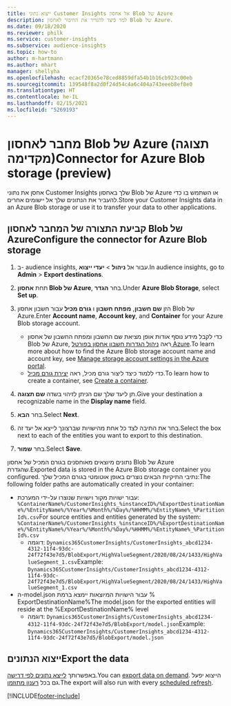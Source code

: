 ```yaml
---
title: ייצוא נתוני Customer Insights אל אחסון Blob של Azure
description: למד כיצד להגדיר את החיבור לאחסון Blob של Azure.
ms.date: 09/18/2020
ms.reviewer: philk
ms.service: customer-insights
ms.subservice: audience-insights
ms.topic: how-to
author: m-hartmann
ms.author: mhart
manager: shellyha
ms.openlocfilehash: ecacf20365e78ced8859dfa54b1b16cb923c00eb
ms.sourcegitcommit: 139548f8a2d0f24d54c4a6c404a743eeeb8ef8e0
ms.translationtype: HT
ms.contentlocale: he-IL
ms.lasthandoff: 02/15/2021
ms.locfileid: "5269193"
---
```

# <a name="connector-for-azure-blob-storage-preview"></a><span data-ttu-id="2efb8-103">מחבר לאחסון Blob של Azure (תצוגה מקדימה)</span><span class="sxs-lookup"><span data-stu-id="2efb8-103">Connector for Azure Blob storage (preview)</span></span>

<span data-ttu-id="2efb8-104">אחסן את נתוני Customer Insights שלך באחסון Blob של Azure או השתמש בו כדי להעביר את הנתונים שלך אל יישומים אחרים.</span><span class="sxs-lookup"><span data-stu-id="2efb8-104">Store your Customer Insights data in an Azure Blob storage or use it to transfer your data to other applications.</span></span>

## <a name="configure-the-connector-for-azure-blob-storage"></a><span data-ttu-id="2efb8-105">קביעת התצורה של המחבר לאחסון Blob של Azure</span><span class="sxs-lookup"><span data-stu-id="2efb8-105">Configure the connector for Azure Blob storage</span></span>

1. <span data-ttu-id="2efb8-106">ב- audience insights, עבור אל **ניהול** > **יעדי ייצוא**.</span><span class="sxs-lookup"><span data-stu-id="2efb8-106">In audience insights, go to **Admin** > **Export destinations**.</span></span>

1. <span data-ttu-id="2efb8-107">תחת **אחסון Blob של Azure**, בחר **הגדר**.</span><span class="sxs-lookup"><span data-stu-id="2efb8-107">Under **Azure Blob Storage**, select **Set up**.</span></span>

1. <span data-ttu-id="2efb8-108">הזן **שם חשבון**, **מפתח חשבון** ו **גורם מכיל** עבור חשבון אחסון Blob של Azure.</span><span class="sxs-lookup"><span data-stu-id="2efb8-108">Enter **Account name**, **Account key**, and **Container** for your Azure Blob storage account.</span></span>
    - <span data-ttu-id="2efb8-109">כדי לקבל מידע נוסף אודות אופן מציאת שם החשבון ומפתח החשבון של אחסון Blob של Azure, ראה [ניהול הגדרות חשבון אחסון בפורטל Azure](https://docs.microsoft.com/azure/storage/common/storage-account-manage).</span><span class="sxs-lookup"><span data-stu-id="2efb8-109">To learn more about how to find the Azure Blob storage account name and account key, see [Manage storage account settings in the Azure portal](https://docs.microsoft.com/azure/storage/common/storage-account-manage).</span></span>
    - <span data-ttu-id="2efb8-110">כדי ללמוד כיצד ליצור גורם מכיל, ראה [יצירת גורם מכיל](https://docs.microsoft.com/azure/storage/blobs/storage-quickstart-blobs-portal#create-a-container).</span><span class="sxs-lookup"><span data-stu-id="2efb8-110">To learn how to create a container, see [Create a container](https://docs.microsoft.com/azure/storage/blobs/storage-quickstart-blobs-portal#create-a-container).</span></span>

1. <span data-ttu-id="2efb8-111">תן ליעד שלך שם הניתן לזיהוי בשדה **שם תצוגה**.</span><span class="sxs-lookup"><span data-stu-id="2efb8-111">Give your destination a recognizable name in the **Display name** field.</span></span>

1. <span data-ttu-id="2efb8-112">בחר **הבא**.</span><span class="sxs-lookup"><span data-stu-id="2efb8-112">Select **Next**.</span></span>

1. <span data-ttu-id="2efb8-113">בחר את התיבה לצד כל אחת מהישויות שברצונך לייצא אל יעד זה.</span><span class="sxs-lookup"><span data-stu-id="2efb8-113">Select the box next to each of the entities you want to export to this destination.</span></span>

1. <span data-ttu-id="2efb8-114">בחר **שמור**.</span><span class="sxs-lookup"><span data-stu-id="2efb8-114">Select **Save**.</span></span>

<span data-ttu-id="2efb8-115">נתונים מיוצאים מאוחסנים בגורם המכיל של אחסון Blob של Azure שהגדרת.</span><span class="sxs-lookup"><span data-stu-id="2efb8-115">Exported data is stored in the Azure Blob storage container you configured.</span></span> <span data-ttu-id="2efb8-116">נתיבי התיקיות הבאים נוצרים באופן אוטומטי בגורם המכיל שלך:</span><span class="sxs-lookup"><span data-stu-id="2efb8-116">The following folder paths are automatically created in your container:</span></span>

- <span data-ttu-id="2efb8-117">עבור ישויות מקור וישויות שנוצרו על-ידי המערכת: `%ContainerName%/CustomerInsights_%instanceID%/%ExportDestinationName%/%EntityName%/%Year%/%Month%/%Day%/%HHMM%/%EntityName%_%PartitionId%.csv`</span><span class="sxs-lookup"><span data-stu-id="2efb8-117">For source entities and entities generated by the system: `%ContainerName%/CustomerInsights_%instanceID%/%ExportDestinationName%/%EntityName%/%Year%/%Month%/%Day%/%HHMM%/%EntityName%_%PartitionId%.csv`</span></span>
  - <span data-ttu-id="2efb8-118">דוגמה: `Dynamics365CustomerInsights/CustomerInsights_abcd1234-4312-11f4-93dc-24f72f43e7d5/BlobExport/HighValueSegment/2020/08/24/1433/HighValueSegment_1.csv`</span><span class="sxs-lookup"><span data-stu-id="2efb8-118">Example: `Dynamics365CustomerInsights/CustomerInsights_abcd1234-4312-11f4-93dc-24f72f43e7d5/BlobExport/HighValueSegment/2020/08/24/1433/HighValueSegment_1.csv`</span></span>
- <span data-ttu-id="2efb8-119">ה-model.json עבור הישויות המיוצאות יימצא ברמת % ExportDestinationName%</span><span class="sxs-lookup"><span data-stu-id="2efb8-119">The model.json for the exported entities will reside at the %ExportDestinationName% level</span></span>
  - <span data-ttu-id="2efb8-120">דוגמה: `Dynamics365CustomerInsights/CustomerInsights_abcd1234-4312-11f4-93dc-24f72f43e7d5/BlobExport/model.json`</span><span class="sxs-lookup"><span data-stu-id="2efb8-120">Example: `Dynamics365CustomerInsights/CustomerInsights_abcd1234-4312-11f4-93dc-24f72f43e7d5/BlobExport/model.json`</span></span>

## <a name="export-the-data"></a><span data-ttu-id="2efb8-121">ייצוא הנתונים</span><span class="sxs-lookup"><span data-stu-id="2efb8-121">Export the data</span></span>

<span data-ttu-id="2efb8-122">באפשרותך [לייצא נתונים לפי דרישה](export-destinations.md#export-data-on-demand).</span><span class="sxs-lookup"><span data-stu-id="2efb8-122">You can [export data on demand](export-destinations.md#export-data-on-demand).</span></span> <span data-ttu-id="2efb8-123">הייצוא יפעל גם בכל [רענון מתוזמן](system.md#schedule-tab).</span><span class="sxs-lookup"><span data-stu-id="2efb8-123">The export will also run with every [scheduled refresh](system.md#schedule-tab).</span></span>


[!INCLUDE[footer-include](../includes/footer-banner.md)]